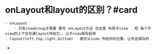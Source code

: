 # onLayout和layout的区别？#card
	- onLayout
		- 只有viewGroup才需要 重写 onLayout方法 在这里 布局子view   把 每个子view的上下左右通layout传给它，，让子view保存起来
	- layout(left,top,right,bittom)   是你父view 传给你的位置，让你去保存的
-